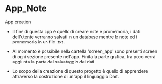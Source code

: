 # App_Note
App creation

- Il fine di questa app è quello di creare note e promemoria, i dati dell'utente verranno salvati in un database mentre 
le note ed i promemoria in un file .txt .

- Al momento è possibile nella cartella 'screen_app' sono presenti screen di ogni sezione presente nell'app.
Finita la parte grafica, tra poco verrà aggiunta la parte del salvataggio dei dati.

- Lo scopo della creazione di questo progetto è quello di apprendere attraverso la costruzione di un'app il linguaggio Dart.
